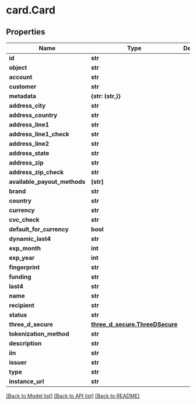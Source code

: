 # card.Card

## Properties
Name | Type | Description | Notes
------------ | ------------- | ------------- | -------------
**id** | **str** |  | [optional] 
**object** | **str** |  | [optional] 
**account** | **str** |  | [optional] 
**customer** | **str** |  | [optional] 
**metadata** | **{str: (str,)}** |  | [optional] 
**address_city** | **str** |  | [optional] 
**address_country** | **str** |  | [optional] 
**address_line1** | **str** |  | [optional] 
**address_line1_check** | **str** |  | [optional] 
**address_line2** | **str** |  | [optional] 
**address_state** | **str** |  | [optional] 
**address_zip** | **str** |  | [optional] 
**address_zip_check** | **str** |  | [optional] 
**available_payout_methods** | **[str]** |  | [optional] 
**brand** | **str** |  | [optional] 
**country** | **str** |  | [optional] 
**currency** | **str** |  | [optional] 
**cvc_check** | **str** |  | [optional] 
**default_for_currency** | **bool** |  | [optional] 
**dynamic_last4** | **str** |  | [optional] 
**exp_month** | **int** |  | [optional] 
**exp_year** | **int** |  | [optional] 
**fingerprint** | **str** |  | [optional] 
**funding** | **str** |  | [optional] 
**last4** | **str** |  | [optional] 
**name** | **str** |  | [optional] 
**recipient** | **str** |  | [optional] 
**status** | **str** |  | [optional] 
**three_d_secure** | [**three_d_secure.ThreeDSecure**](ThreeDSecure.md) |  | [optional] 
**tokenization_method** | **str** |  | [optional] 
**description** | **str** |  | [optional] 
**iin** | **str** |  | [optional] 
**issuer** | **str** |  | [optional] 
**type** | **str** |  | [optional] 
**instance_url** | **str** |  | [optional] 

[[Back to Model list]](../README.md#documentation-for-models) [[Back to API list]](../README.md#documentation-for-api-endpoints) [[Back to README]](../README.md)


